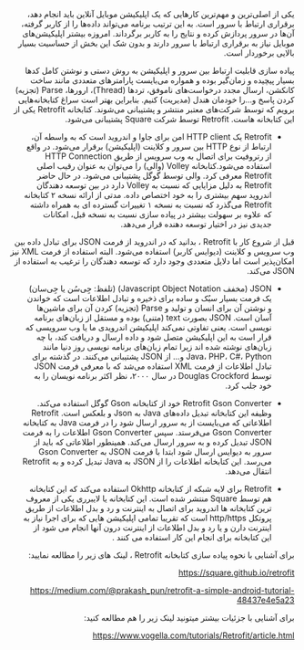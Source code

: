 <div dir="rtl" align='right'>

یکی از اصلی‌ترین و مهم‌ترین کارهایی که یک اپلیکیشن موبایل آنلاین باید انجام دهد، برقراری ارتباط با سرور است. به این ترتیب برنامه می‌تواند داده‌ها را از کاربر گرفته، آن‌ها در سرور پردازش کرده و نتایج را به کاربر برگرداند. امروزه بیشتر اپلیکیشن‌های موبایل نیاز به برقراری ارتباط با سرور دارند و بدون شک این بخش از حساسیت بسیار بالایی برخوردار است.

پیاده سازی قابلیت ارتباط بین سرور و اپلیکیشن به روش دستی و نوشتن کامل کدها بسیار پیچیده و زمان‌گیر بوده و همواره می‌بایست پارامترهای متعددی مانند ساخت کانکشن، ارسال مجدد درخواست‌های ناموفق، تردها (Thread)، ارورها، Parse (تجزیه) کردن پاسخ و…را خودمان هندل (مدیریت) کنیم. بنابراین بهتر است سراغ کتابخانه‌هایی برویم که توسط شرکت‌های معتبر منتشر و پشتیبانی می‌شوند. کتابخانه Retrofit یکی از این کتابخانه هاست. Retrofit  توسط شرکت Square پشتیبانی می‌شود.



- Retrofit یک HTTP client امن برای جاوا و اندروید است که به واسطه آن، ارتباط از نوع HTTP بین سرور و کلاینت (اپلیکیشن) برقرار می‌شود. در واقع از رتروفیت برای اتصال به وب سرویس از طریق HTTP Connection استفاده می‌شود.کتابخانه Volley (والی) را می‌توان به عنوان رقیب اصلی Retrofit معرفی کرد. والی توسط گوگل پشتیبانی می‌شود. در حال حاضر Retrofit به دلیل مزایایی که نسبت به Volley دارد در بین توسعه دهندگان اندروید سهم بیشتری را به خود اختصاص داده. مدتی از ارائه نسخه ۲ کتابخانه Retrofit می‌گذرد که نسبت به نسخه ۱ تغییرات گسترده ای به همراه داشته که علاوه بر سهولت بیشتر در پیاده سازی نسبت به نسخه قبل، امکانات جدیدی نیز در اختیار توسعه دهنده قرار می‌دهد. 

قبل از شروع کار با Retrofit ، بدانید که در اندروید از فرمت JSON برای تبادل داده بین وب سرویس و کلاینت (دیوایس کاربر) استفاده می‌شود. البته استفاده از فرمت‌ XML نیز امکان‌پذیر است اما دلایل متعددی وجود دارد که توسعه دهندگان را ترغیب به استفاده از JSON می‌کند.

-  JSON (مخفف Javascript Object Notation) (تلفظ: جِی‌سُن یا جِی‌سان) یک فرمت بسیار سبُک و ساده برای ذخیره و تبادل اطلاعات است که خواندن و نوشتن آن برای انسان و تولید و Parse (تجزیه) کردن آن برای ماشین‌ها آسان است. JSON بصورت text (متنی) بوده و مستقل از زبان‌های برنامه نویسی است. یعنی تفاوتی نمی‌کند اپلیکیشن اندرویدی ما یا وب سرویسی که قرار است به این اپلیکیشن متصل شود و داده ارسال و دریافت کند، با چه زبان‌های نوشته شده اند زیرا تمام زبان‌های برنامه نویسی روز دنیا مانند Java، PHP، C#، Python و… از JSON پشتیبانی می‌کنند. 
در گذشته برای تبادل اطلاعات از فرمت XML استفاده می‌شد که با معرفی فرمت JSON توسط Douglas Crockford در سال ۲۰۰۰، نظر اکثر برنامه نویسان را به خود جلب کرد. 


- Retrofit Gson Converter خود از کتابخانه Gson گوگل استفاده می‌کند. وظیفه این کتابخانه تبدیل داده‌های Java به Json و بلعکس است. Retrofit اطلاعاتی که می‌بایست از به سرور ارسال شود را در فرمت Java به کتابخانه Gson Converter ‌می‌فرستد. سپس Gson Converter اطلاعات را به فرمت JSON تبدیل کرده و به سرور ارسال می‌کند. همینطور اطلاعاتی که باید از سرور به دیوایس ارسال شود ابتدا با فرمت JSON به Gson Converter می‌رسد. این کتابخانه اطلاعات را از JSON به Java تبدیل کرده و به Retrofit انتقال می‌دهد. 
     

- Retrofit برای لایه شبکه از کتابخانه Okhttp استفاده می‌کند که این کتابخانه هم توسط Square منتشر شده است. این کتابخانه یا لایبرری یکی از معروف ترین کتابخانه ها اندروید برای اتصال به اینترنت و رد و بدل اطلاعات از طریق پروتکل http/https است که تقریبا تمامی اپلیکیشن هایی که برای اجرا نیاز به اینترنت دارن و یا رد و بدل اطلاعات از اینترنت درون آنها انجام می شود از این کتابخانه برای انجام این کار استفاده می کنند . 



برای آشنایی با نحوه پیاده سازی کتابخانه Retrofit ، لینک های زیر را مطالعه نمایید:

https://square.github.io/retrofit

https://medium.com/@prakash_pun/retrofit-a-simple-android-tutorial-48437e4e5a23



برای آشنایی با جزئیات بیشتر میتونید لینک زیر را هم مطالعه کنید:

https://www.vogella.com/tutorials/Retrofit/article.html



</div>